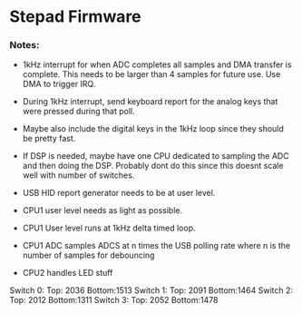 # Stepad Firmware


### Notes:
* 1kHz interrupt for when ADC completes all samples and DMA transfer is complete. This needs to be larger than 4 samples for future use. Use DMA to trigger IRQ.
* During 1kHz interrupt, send keyboard report for the analog keys that were pressed during that poll.
* Maybe also include the digital keys in the 1kHz loop since they should be pretty fast.

* If DSP is needed, maybe have one CPU dedicated to sampling the ADC and then doing the DSP. Probably dont do this since this doesnt scale well with number of switches.


- USB HID report generator needs to be at user level. 
- CPU1 user level needs as light as possible.
- CPU1 User level runs at 1kHz delta timed loop.

- CPU1 ADC samples ADCS at n times the USB polling rate where n is the number of samples for debouncing

- CPU2 handles LED stuff

Switch 0: Top: 2036     Bottom:1513
Switch 1: Top: 2091     Bottom:1464
Switch 2: Top: 2012     Bottom:1311
Switch 3: Top: 2052     Bottom:1478
